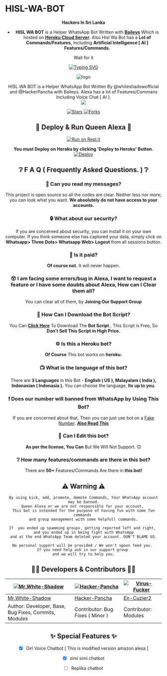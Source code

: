 # HISL-WA-BOT



<div align="center">

   **Hackers In Sri Lanka**
- **HISL WA BOT** is a Helper WhatsApp Bot Written with **[Baileys](https://github.com/adiwajshing/baileys)** Which is hosted on **[Heroku Cloud Server](https://heroku.com).** Also Hisl Wa Bot has a **Lot of Commands/Features,** Including **Artificial Intelligence [ AI ] Features/Commands.**

 Wait for it

<p align="center">
    <a href="https://github.com/whiteshadowofficial/">
        <img
            src="https://readme-typing-svg.herokuapp.com?size=33&width=1000&lines=Welcome+To+Hisl+Wa+Bot...+Thank+You+For+Visiting...."
            alt="Typing SVG"
        />
    </a>
</p>


<div align="center">

 ![logo](https://telegra.ph/file/6fb4b90242e69879a367e.jpg)



<p align="center">
    HISL WA BOT is a Helper WhatsApp Bot Written By @whiteshadowofficial and @HackerPancha with Baileys. Alexa has a lot of Features/Commans Including Voice Chat [ AI ].
    <br>
     <img src="https://img.shields.io/github/repo-size/whiteshadowofficial/HISL-WA-BOT?color=green&label=Repo%20total%20size&style=plastic">

<p align="center">
<a href="https://github.com/whiteshadowofficial/HISL-WA-BOT/stargazers/"><img title="Stars" src="https://img.shields.io/github/stars/whiteshadowofficial/HISL-WA-BOT?color=blue&style=flat-square"></a>
<a href="https://github.com/whiteshadowofficial/HISL-WA-BOT/network/members"><img title="Forks" src="https://img.shields.io/github/forks/whiteshadowofficial/HISL-WA-BOT?color=pink&style=flat-square"></a>


<div align="center">
  
## 💫 Deploy & Run Queen Alexa 💫
[![Run on Repl.it](https://repl.it/badge/github/quiec/whatsasena)](https://replit.com/@Nightbot2O/baileys-qr?v=1)

**You must Deploy on Heroku by clicking 'Deploy to Heroku' Button.**
[![Deploy](https://www.herokucdn.com/deploy/button.svg)](https://heroku.com/deploy?template=https://github.com/whiteshadowofficial/HISL-WA-BOT)

## ❔ F A Q ( Frequently Asked Questions. ) ❔

### 💬 Can you read my messages?

This project is open source so all the codes are clear. Neither less nor more; you can look what you want. **We absolutely do not have access to your accounts.**

### 🔒 What about our security?

If you are concerned about security, you can install it on your own computer. If you think someone else has captured your data, simply click on **Whatsapp> Three Dots> Whatsapp Web> Logout** from all sessions button.
  
### 💸 Is it paid?

**Of course not.** It will never happen. 
    
### 😵 I am facing some errors/bug in Alexa, I want to request a feature or I have some doubts about Alexa, How can I Clear them all? 
  
You can clear all of them, by **Joining Our Support Group**
<!--- **SUPPORT GROUP LINK:** -->

### 📃 How Can I Download the Bot Script?

You Can **[Click Here](https://github.com/whiteshadowofficial/HISL-WA-BOT/archive/refs/heads/master.zip)** To Download The **Bot Script**.. This Script is Free, So **Don't Sell This Script in High Price.**

### ⚙ Is this a Heroku bot?

**Of Course** This bot works on **heroku.**

### 📺 What is the language of this bot?

There are **3 Languages** in this Bot - **English ( US ), Malayalam ( India ), Indonasian ( Indonasia ).** You can choose the language, **Its up to you.**

### ❗ Does our number will banned from WhatsApp by Using This Bot?

If you are concerned about that, Then you can just use bot on a [Fake Number](https://youtu.be/v8lGcQp0RjQ). **[Also Read This](https://github.com/whiteshadowofficial/HISL-WA-BOT#-warnings--disclaimers-)**

### 🔄 Can I Edit this bot?

**As per the license, You Can** But We Will Not Support. 🙃

### ❔ How many features/commands are there in this bot?

There are **50+** Features/Commands Are there in **this bot!**

## ⚠ Warning ⚠

```
By using kick, add, promote, demote Commands, Your WhatsApp account may be banned.
Queen Alexa or we are not responsible for your account, 
This bot is intended for the purpose of having fun with some fun commands 
and group management with some helpfull commands.

If  you ended up spamming groups, getting reported left and right, 
and you ended up in being fight with WhatsApp
and at the end WhatsApp Team deleted your account. DON'T BLAME US.

No personal support will be provided / We won't spoon feed you. 
If you need help ask in our support group 
and we will try to help you.
```
  
## 👨‍💻 Developers & Contributors 👨‍💻

 [![Mr.White-Shadow](https://github.com/whiteshadowofficial.png?size=100)](https://github.com/whiteshadowofficial) | [![Hacker-Pancha](https://github.com/HackerPancha.png?size=100)](https://github.com/HackerPancha) | [![Virus-Fucker](https://github.com/virusfucker.png?size=100)](https://github.com/virusfucker) |
----|----|----|
[Mr.White-Shadow](https://github.com/whiteshadowofficial)  | [Hacker-Pancha](https://github.com/HackerPancha) | [En-Cuzier2](https://github.com/virusfucker) |
Author: Developer, Base, Bug Fixes, Commits, Modules | Contributor: Bug Fixes ( Minor )| Contributor: Modules |

## ✨ Special Features ✨

- [x] Girl Voice Chatbot [ This is modified version amazon alexa ]

- [x] simi simi chatbot

- [ ] Replika chatbot
